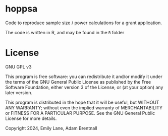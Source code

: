 # hoppsa

Code to reproduce sample size / power calculations for a grant application.

The code is written in R, and may be found in the `R` folder 
 
# License

GNU GPL v3

 This program is free software: you can redistribute it and/or modify it under the terms of the GNU General Public License as published by the Free Software Foundation, either version 3 of the License, or (at your option) any later version.

This program is distributed in the hope that it will be useful, but WITHOUT ANY WARRANTY; without even the implied warranty of MERCHANTABILITY or FITNESS FOR A PARTICULAR PURPOSE. See the GNU General Public License for more details.

Copyright 2024, Emily Lane, Adam Brentnall

